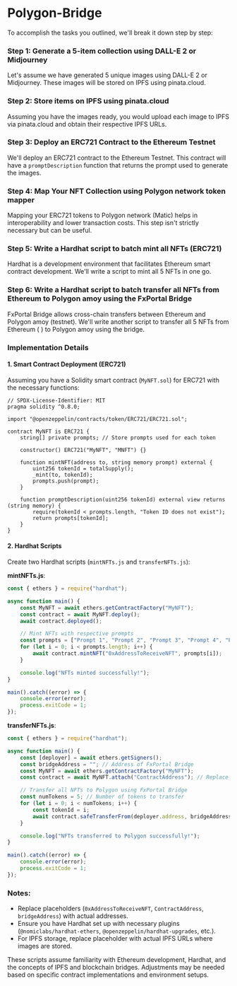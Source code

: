 # Polygon-Bridge

To accomplish the tasks you outlined, we'll break it down step by step:

### Step 1: Generate a 5-item collection using DALL-E 2 or Midjourney

Let's assume we have generated 5 unique images using DALL-E 2 or Midjourney. These images will be stored on IPFS using pinata.cloud.

### Step 2: Store items on IPFS using pinata.cloud

Assuming you have the images ready, you would upload each image to IPFS via pinata.cloud and obtain their respective IPFS URLs.

### Step 3: Deploy an ERC721 Contract to the   Ethereum Testnet

We'll deploy an ERC721 contract to the Ethereum Testnet. This contract will have a `promptDescription` function that returns the prompt used to generate the images.

### Step 4: Map Your NFT Collection using Polygon network token mapper

Mapping your ERC721 tokens to Polygon network (Matic) helps in interoperability and lower transaction costs. This step isn't strictly necessary but can be useful.

### Step 5: Write a Hardhat script to batch mint all NFTs (ERC721)

Hardhat is a development environment that facilitates Ethereum smart contract development. We'll write a script to mint all 5 NFTs in one go.

### Step 6: Write a Hardhat script to batch transfer all NFTs from Ethereum to Polygon amoy using the FxPortal Bridge

FxPortal Bridge allows cross-chain transfers between Ethereum and Polygon amoy (testnet). We'll write another script to transfer all 5 NFTs from Ethereum ( ) to Polygon amoy using the bridge.

### Implementation Details

#### 1. Smart Contract Deployment (ERC721)

Assuming you have a Solidity smart contract (`MyNFT.sol`) for ERC721 with the necessary functions:

```solidity
// SPDX-License-Identifier: MIT
pragma solidity ^0.8.0;

import "@openzeppelin/contracts/token/ERC721/ERC721.sol";

contract MyNFT is ERC721 {
    string[] private prompts; // Store prompts used for each token

    constructor() ERC721("MyNFT", "MNFT") {}

    function mintNFT(address to, string memory prompt) external {
        uint256 tokenId = totalSupply();
        _mint(to, tokenId);
        prompts.push(prompt);
    }

    function promptDescription(uint256 tokenId) external view returns (string memory) {
        require(tokenId < prompts.length, "Token ID does not exist");
        return prompts[tokenId];
    }
}
```

#### 2. Hardhat Scripts

Create two Hardhat scripts (`mintNFTs.js` and `transferNFTs.js`):

**mintNFTs.js**:

```javascript
const { ethers } = require("hardhat");

async function main() {
    const MyNFT = await ethers.getContractFactory("MyNFT");
    const contract = await MyNFT.deploy();
    await contract.deployed();

    // Mint NFTs with respective prompts
    const prompts = ["Prompt 1", "Prompt 2", "Prompt 3", "Prompt 4", "Prompt 5"];
    for (let i = 0; i < prompts.length; i++) {
        await contract.mintNFT("0xAddressToReceiveNFT", prompts[i]);
    }

    console.log("NFTs minted successfully!");
}

main().catch((error) => {
    console.error(error);
    process.exitCode = 1;
});
```

**transferNFTs.js**:

```javascript
const { ethers } = require("hardhat");

async function main() {
    const [deployer] = await ethers.getSigners();
    const bridgeAddress = ""; // Address of FxPortal Bridge
    const MyNFT = await ethers.getContractFactory("MyNFT");
    const contract = await MyNFT.attach("ContractAddress"); // Replace with deployed contract address

    // Transfer all NFTs to Polygon using FxPortal Bridge
    const numTokens = 5; // Number of tokens to transfer
    for (let i = 0; i < numTokens; i++) {
        const tokenId = i;
        await contract.safeTransferFrom(deployer.address, bridgeAddress, tokenId);
    }

    console.log("NFTs transferred to Polygon successfully!");
}

main().catch((error) => {
    console.error(error);
    process.exitCode = 1;
});
```

### Notes:

- Replace placeholders (`0xAddressToReceiveNFT`, `ContractAddress`, `bridgeAddress`) with actual addresses.
- Ensure you have Hardhat set up with necessary plugins (`@nomiclabs/hardhat-ethers`, `@openzeppelin/hardhat-upgrades`, etc.).
- For IPFS storage, replace placeholder with actual IPFS URLs where images are stored.

These scripts assume familiarity with Ethereum development, Hardhat, and the concepts of IPFS and blockchain bridges. Adjustments may be needed based on specific contract implementations and environment setups.
